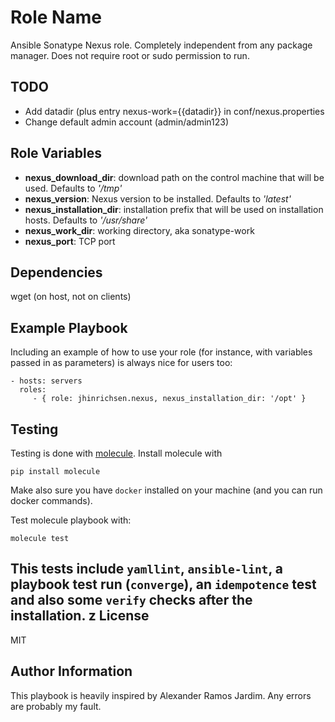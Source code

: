 Role Name
=========

Ansible Sonatype Nexus role. Completely independent from any package manager.
Does not require root or sudo permission to run.

TODO
----
- Add datadir (plus entry nexus-work={{datadir}} in conf/nexus.properties
- Change default admin account (admin/admin123)



Role Variables
--------------

- **nexus_download_dir**: download path on the control machine that will be used. Defaults to *'/tmp'*
- **nexus_version**: Nexus version to be installed. Defaults to *'latest'*
- **nexus_installation_dir**: installation prefix that will be used on installation hosts. Defaults to *'/usr/share'*
- **nexus_work_dir**: working directory, aka sonatype-work
- **nexus_port**: TCP port

Dependencies
------------

wget (on host, not on clients)

Example Playbook
----------------

Including an example of how to use your role (for instance, with variables passed in as parameters) is always nice for users too:

    - hosts: servers
      roles:
         - { role: jhinrichsen.nexus, nexus_installation_dir: '/opt' }

Testing
--------

Testing is done with [molecule](https://molecule.readthedocs.io/en/stable/). 
Install molecule with

    pip install molecule

Make also sure you have `docker` installed on your machine (and you can run docker commands).

Test molecule playbook with:

    molecule test

This tests include `yamllint`, `ansible-lint`, a playbook test run (`converge`), an `idempotence` test and also some `verify` checks after the installation.
z
License
-------

MIT

Author Information
------------------

This playbook is heavily inspired by Alexander Ramos Jardim.
Any errors are probably my fault.
